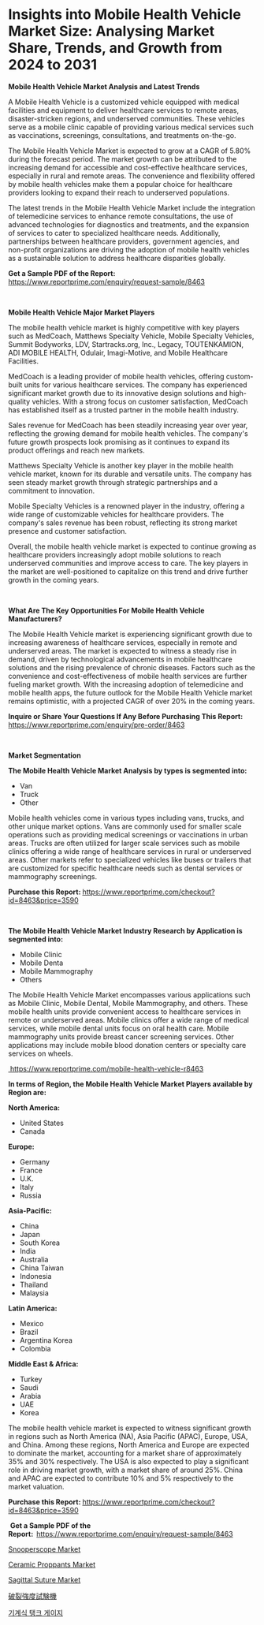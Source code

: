 <p><h1>Insights into Mobile Health Vehicle Market Size: Analysing Market Share, Trends, and Growth from 2024 to 2031</h1></p><p><strong>Mobile Health Vehicle Market Analysis and Latest Trends</strong></p>
<p><p>A Mobile Health Vehicle is a customized vehicle equipped with medical facilities and equipment to deliver healthcare services to remote areas, disaster-stricken regions, and underserved communities. These vehicles serve as a mobile clinic capable of providing various medical services such as vaccinations, screenings, consultations, and treatments on-the-go.</p><p>The Mobile Health Vehicle Market is expected to grow at a CAGR of 5.80% during the forecast period. The market growth can be attributed to the increasing demand for accessible and cost-effective healthcare services, especially in rural and remote areas. The convenience and flexibility offered by mobile health vehicles make them a popular choice for healthcare providers looking to expand their reach to underserved populations.</p><p>The latest trends in the Mobile Health Vehicle Market include the integration of telemedicine services to enhance remote consultations, the use of advanced technologies for diagnostics and treatments, and the expansion of services to cater to specialized healthcare needs. Additionally, partnerships between healthcare providers, government agencies, and non-profit organizations are driving the adoption of mobile health vehicles as a sustainable solution to address healthcare disparities globally.</p></p>
<p><strong>Get a Sample PDF of the Report:&nbsp;</strong> <a href="https://www.reportprime.com/enquiry/request-sample/8463">https://www.reportprime.com/enquiry/request-sample/8463</a></p>
<p>&nbsp;</p>
<p><strong>Mobile Health Vehicle Major Market Players</strong></p>
<p><p>The mobile health vehicle market is highly competitive with key players such as MedCoach, Matthews Specialty Vehicle, Mobile Specialty Vehicles, Summit Bodyworks, LDV, Startracks.org, Inc., Legacy, TOUTENKAMION, ADI MOBILE HEALTH, Odulair, Imagi-Motive, and Mobile Healthcare Facilities. </p><p>MedCoach is a leading provider of mobile health vehicles, offering custom-built units for various healthcare services. The company has experienced significant market growth due to its innovative design solutions and high-quality vehicles. With a strong focus on customer satisfaction, MedCoach has established itself as a trusted partner in the mobile health industry. </p><p>Sales revenue for MedCoach has been steadily increasing year over year, reflecting the growing demand for mobile health vehicles. The company's future growth prospects look promising as it continues to expand its product offerings and reach new markets. </p><p>Matthews Specialty Vehicle is another key player in the mobile health vehicle market, known for its durable and versatile units. The company has seen steady market growth through strategic partnerships and a commitment to innovation. </p><p>Mobile Specialty Vehicles is a renowned player in the industry, offering a wide range of customizable vehicles for healthcare providers. The company's sales revenue has been robust, reflecting its strong market presence and customer satisfaction. </p><p>Overall, the mobile health vehicle market is expected to continue growing as healthcare providers increasingly adopt mobile solutions to reach underserved communities and improve access to care. The key players in the market are well-positioned to capitalize on this trend and drive further growth in the coming years.</p></p>
<p>&nbsp;</p>
<p><strong>What Are The Key Opportunities For Mobile Health Vehicle Manufacturers?</strong></p>
<p><p>The Mobile Health Vehicle market is experiencing significant growth due to increasing awareness of healthcare services, especially in remote and underserved areas. The market is expected to witness a steady rise in demand, driven by technological advancements in mobile healthcare solutions and the rising prevalence of chronic diseases. Factors such as the convenience and cost-effectiveness of mobile health services are further fueling market growth. With the increasing adoption of telemedicine and mobile health apps, the future outlook for the Mobile Health Vehicle market remains optimistic, with a projected CAGR of over 20% in the coming years.</p></p>
<p><strong>Inquire or Share Your Questions If Any Before Purchasing This Report:</strong> <a href="https://www.reportprime.com/enquiry/pre-order/8463">https://www.reportprime.com/enquiry/pre-order/8463</a></p>
<p>&nbsp;</p>
<p><strong>Market Segmentation</strong></p>
<p><strong>The Mobile Health Vehicle Market Analysis by types is segmented into:</strong></p>
<p><ul><li>Van</li><li>Truck</li><li>Other</li></ul></p>
<p><p>Mobile health vehicles come in various types including vans, trucks, and other unique market options. Vans are commonly used for smaller scale operations such as providing medical screenings or vaccinations in urban areas. Trucks are often utilized for larger scale services such as mobile clinics offering a wide range of healthcare services in rural or underserved areas. Other markets refer to specialized vehicles like buses or trailers that are customized for specific healthcare needs such as dental services or mammography screenings.</p></p>
<p><strong>Purchase this Report:&nbsp;</strong><a href="https://www.reportprime.com/checkout?id=8463&price=3590">https://www.reportprime.com/checkout?id=8463&price=3590</a></p>
<p>&nbsp;</p>
<p><strong>The Mobile Health Vehicle Market Industry Research by Application is segmented into:</strong></p>
<p><ul><li>Mobile Clinic</li><li>Mobile Denta</li><li>Mobile Mammography</li><li>Others</li></ul></p>
<p><p>The Mobile Health Vehicle Market encompasses various applications such as Mobile Clinic, Mobile Dental, Mobile Mammography, and others. These mobile health units provide convenient access to healthcare services in remote or underserved areas. Mobile clinics offer a wide range of medical services, while mobile dental units focus on oral health care. Mobile mammography units provide breast cancer screening services. Other applications may include mobile blood donation centers or specialty care services on wheels.</p></p>
<p><a href="https://www.reportprime.com/mobile-health-vehicle-r8463">&nbsp;https://www.reportprime.com/mobile-health-vehicle-r8463</a></p>
<p><strong>In terms of Region, the Mobile Health Vehicle Market Players available by Region are:</strong></p>
<p>
    <p> <strong> North America: </strong>
        <ul>
            <li>United States</li>
            <li>Canada</li>
        </ul>
        </p> 
    <p> <strong> Europe: </strong>
        <ul>
            <li>Germany</li>
            <li>France</li>
            <li>U.K.</li>
            <li>Italy</li>
            <li>Russia</li>
        </ul>
        </p> 
    <p> <strong> Asia-Pacific: </strong>
        <ul>
            <li>China</li>
            <li>Japan</li>
            <li>South Korea</li>
            <li>India</li>
            <li>Australia</li>
            <li>China Taiwan</li>
            <li>Indonesia</li>
            <li>Thailand</li>
            <li>Malaysia</li>
        </ul>
        </p> 
    <p> <strong> Latin America: </strong>
        <ul>
            <li>Mexico</li>
            <li>Brazil</li>
            <li>Argentina Korea</li>
            <li>Colombia</li>
        </ul>
        </p> 
    <p> <strong> Middle East & Africa: </strong>
        <ul>
            <li>Turkey</li>
            <li>Saudi</li>
            <li>Arabia</li>
            <li>UAE</li>
            <li>Korea</li>
        </ul>
    </p>
    </p>
<p><p>The mobile health vehicle market is expected to witness significant growth in regions such as North America (NA), Asia Pacific (APAC), Europe, USA, and China. Among these regions, North America and Europe are expected to dominate the market, accounting for a market share of approximately 35% and 30% respectively. The USA is also expected to play a significant role in driving market growth, with a market share of around 25%. China and APAC are expected to contribute 10% and 5% respectively to the market valuation.</p></p>
<p><strong>Purchase this Report: </strong><a href="https://www.reportprime.com/checkout?id=8463&price=3590">https://www.reportprime.com/checkout?id=8463&price=3590</a></p>
<p>&nbsp;<strong>Get a Sample PDF of the Report:&nbsp;&nbsp;</strong><a href="https://www.reportprime.com/enquiry/request-sample/8463">https://www.reportprime.com/enquiry/request-sample/8463</a></p>
<p><strong></strong></p>
<p><p><a href="https://github.com/santosh758595/Market-Research-Report-List-4/blob/main/snooperscope-market.md">Snooperscope Market</a></p><p><a href="https://issuu.com/reportprime-2/docs/ceramic-proppants-market-size-2030.pptx">Ceramic Proppants Market</a></p><p><a href="https://github.com/elizabethdagraca/Market-Research-Report-List-2/blob/main/sagittal-suture-market.md">Sagittal Suture Market</a></p><p><a href="https://github.com/laurenreichert/Market-Research-Report-List-1/blob/main/421415122890.md">破裂強度試験機</a></p><p><a href="https://github.com/TrevorKruvalis5678/Market-Research-Report-List-1/blob/main/299315320976.md">기계식 탱크 게이지</a></p></p>